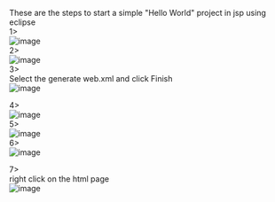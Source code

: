 These are the steps to start a simple "Hello World" project in jsp using eclipse <br />
1> <br /> ![image](https://github.com/fahminmd/Jsp/assets/75845854/d6c65bd7-a660-4e5a-9800-308794a68d04) <br />
2> <br /> ![image](https://github.com/fahminmd/Jsp/assets/75845854/6a840233-d240-4b03-9fbb-d9427ac16bcb) <br />
3> <br /> Select the generate web.xml  and click Finish<br />
![image](https://github.com/fahminmd/Jsp/assets/75845854/d385b3da-72a9-492e-9324-41974667837f) <br />

 
4> <br />  ![image](https://github.com/fahminmd/Jsp/assets/75845854/0ab0627f-083f-48f1-9285-83a491423c4a) <br />
5> <br />  ![image](https://github.com/fahminmd/Jsp/assets/75845854/d4f9c3c3-f06a-41c4-96e1-042a12e3e8f3) <br />
6> <br /> ![image](https://github.com/fahminmd/Jsp/assets/75845854/12499ce8-0c9e-474d-bb61-ab21a795ea0b) <br />

7> <br /> right click on the html page <br />
![image](https://github.com/fahminmd/Jsp/assets/75845854/246a2517-963d-404a-b8db-0ca647afec56) <br />
